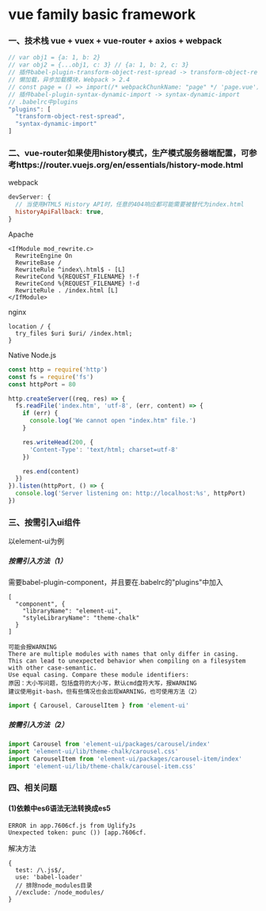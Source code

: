 # vue family basic framework
### 一、技术栈 vue + vuex + vue-router + axios + webpack
```javascript
// var obj1 = {a: 1, b: 2}
// var obj2 = {...obj1, c: 3} // {a: 1, b: 2, c: 3}
// 插件babel-plugin-transform-object-rest-spread -> transform-object-rest-spread
// 懒加载，异步加载模块，Webpack > 2.4
// const page = () => import(/* webpackChunkName: "page" */ 'page.vue')
// 插件babel-plugin-syntax-dynamic-import -> syntax-dynamic-import
// .babelrc中plugins
"plugins": [
  "transform-object-rest-spread",
  "syntax-dynamic-import"
]
```
### 二、vue-router如果使用history模式，生产模式服务器端配置，可参考https://router.vuejs.org/en/essentials/history-mode.html
webpack
```javascript
devServer: {
  // 当使用HTML5 History API时，任意的404响应都可能需要被替代为index.html
  historyApiFallback: true,
}
```
Apache
```
<IfModule mod_rewrite.c>
  RewriteEngine On
  RewriteBase /
  RewriteRule ^index\.html$ - [L]
  RewriteCond %{REQUEST_FILENAME} !-f
  RewriteCond %{REQUEST_FILENAME} !-d
  RewriteRule . /index.html [L]
</IfModule>
```
nginx
```
location / {
  try_files $uri $uri/ /index.html;
}
```
Native Node.js
```javascript
const http = require('http')
const fs = require('fs')
const httpPort = 80

http.createServer((req, res) => {
  fs.readFile('index.htm', 'utf-8', (err, content) => {
    if (err) {
      console.log('We cannot open "index.htm" file.')
    }

    res.writeHead(200, {
      'Content-Type': 'text/html; charset=utf-8'
    })

    res.end(content)
  })
}).listen(httpPort, () => {
  console.log('Server listening on: http://localhost:%s', httpPort)
})
```
### 三、按需引入ui组件
以element-ui为例
##### 按需引入方法（1）
需要babel-plugin-component，并且要在.babelrc的"plugins"中加入
```
[
  "component", {
    "libraryName": "element-ui",
    "styleLibraryName": "theme-chalk"
  }
]
```
```
可能会报WARNING
There are multiple modules with names that only differ in casing.
This can lead to unexpected behavior when compiling on a filesystem with other case-semantic.
Use equal casing. Compare these module identifiers:
原因：大小写问题，包括盘符的大小写，默认cmd盘符大写，报WARNING
建议使用git-bash，但有些情况也会出现WARNING，也可使用方法（2）
```
```javascript
import { Carousel, CarouselItem } from 'element-ui'
```
##### 按需引入方法（2）
```javascript
import Carousel from 'element-ui/packages/carousel/index'
import 'element-ui/lib/theme-chalk/carousel.css'
import CarouselItem from 'element-ui/packages/carousel-item/index'
import 'element-ui/lib/theme-chalk/carousel-item.css'
```
### 四、相关问题
#### (1)依赖中es6语法无法转换成es5
```
ERROR in app.7606cf.js from UglifyJs
Unexpected token: punc ()) [app.7606cf.
```
解决方法
```
{
  test: /\.js$/,
  use: 'babel-loader'
  // 排除node_modules目录
  //exclude: /node_modules/
}
```
